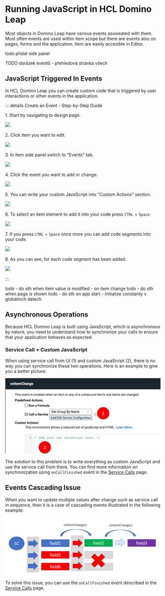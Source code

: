 # Running JavaScript in HCL Domino Leap

Most objects in Domino Leap have various events asosieated with them. Most often events are used within item scope but there are events also on pages, forms and the application. Item are easily accesible in Editor.

todo přidat side panel

TODO obrázek eventů - přehledová stránka všech

## JavaScript Triggered In Events

In HCL Domino Leap you can create custom code that is triggered by user interactions or other events in the
application. 


::: details Create an Event - Step-by-Step Guide

1\. Start by navigating to design page.

![](https://ajeuwbhvhr.cloudimg.io/colony-recorder.s3.amazonaws.com/files/2024-04-02/88271664-717d-4069-a5e1-393fc55281b8/ascreenshot.jpeg?tl_px=0,0&br_px=1934,1081&force_format=png&width=1120.0&wat=1&wat_opacity=0.7&wat_gravity=northwest&wat_url=https://colony-recorder.s3.us-west-1.amazonaws.com/images/watermarks/FB923C_standard.png&wat_pad=-9,48)

2\. Click item you want to edit.

![](https://ajeuwbhvhr.cloudimg.io/colony-recorder.s3.amazonaws.com/files/2024-04-02/7a9ad6ee-9666-4cd4-93e0-0c5291cbaeab/user_cropped_screenshot.jpeg?tl_px=0,0&br_px=1934,1081&force_format=png&width=1120.0&wat=1&wat_opacity=0.7&wat_gravity=northwest&wat_url=https://colony-recorder.s3.us-west-1.amazonaws.com/images/watermarks/FB923C_standard.png&wat_pad=513,142)

3\. In item side panel switch to "Events" tab.

![](https://ajeuwbhvhr.cloudimg.io/colony-recorder.s3.amazonaws.com/files/2024-04-02/b1826d93-cb8f-4179-ad5d-debd14005564/ascreenshot.jpeg?tl_px=1906,0&br_px=3841,1081&force_format=png&width=1120.0&wat=1&wat_opacity=0.7&wat_gravity=northwest&wat_url=https://colony-recorder.s3.us-west-1.amazonaws.com/images/watermarks/FB923C_standard.png&wat_pad=828,118)

4\. Click the event you want to add or change.

![](https://ajeuwbhvhr.cloudimg.io/colony-recorder.s3.amazonaws.com/files/2024-04-02/e205881f-8dab-49df-bbe8-428a617d85df/ascreenshot.jpeg?tl_px=1906,14&br_px=3841,1095&force_format=png&width=1120.0&wat=1&wat_opacity=0.7&wat_gravity=northwest&wat_url=https://colony-recorder.s3.us-west-1.amazonaws.com/images/watermarks/FB923C_standard.png&wat_pad=744,277)

5\. You can write your custom JavaScript into "Custom Actions" section.

![](https://ajeuwbhvhr.cloudimg.io/colony-recorder.s3.amazonaws.com/files/2024-04-02/07c34407-4666-464d-9aeb-046727d9d94c/ascreenshot.jpeg?tl_px=436,242&br_px=2371,1323&force_format=png&width=1120.0&wat=1&wat_opacity=0.7&wat_gravity=northwest&wat_url=https://colony-recorder.s3.us-west-1.amazonaws.com/images/watermarks/FB923C_standard.png&wat_pad=524,277)

6\. To select an item element to add it into your code press `CTRL` + `Space`

![](https://ajeuwbhvhr.cloudimg.io/colony-recorder.s3.amazonaws.com/files/2024-04-02/fc0de4f8-bc97-4c33-9226-989d29d62359/ascreenshot.jpeg?tl_px=985,788&br_px=2920,1870&force_format=png&width=1120.0&wat=1&wat_opacity=0.7&wat_gravity=northwest&wat_url=https://colony-recorder.s3.us-west-1.amazonaws.com/images/watermarks/FB923C_standard.png&wat_pad=524,352)

7\. If you press `CTRL` + `Space` once more you can add code segments into your code.

![](https://ajeuwbhvhr.cloudimg.io/colony-recorder.s3.amazonaws.com/files/2024-04-02/c972fdc6-5e51-4606-88e7-5b601cdd0a6e/ascreenshot.jpeg?tl_px=802,239&br_px=2737,1320&force_format=png&width=1120.0&wat=1&wat_opacity=0.7&wat_gravity=northwest&wat_url=https://colony-recorder.s3.us-west-1.amazonaws.com/images/watermarks/FB923C_standard.png&wat_pad=524,277)

8\. As you can see, for each code segment has been added.

![](https://ajeuwbhvhr.cloudimg.io/colony-recorder.s3.amazonaws.com/files/2024-04-02/de437f04-614e-4ad7-bceb-97180215497e/user_cropped_screenshot.jpeg?tl_px=953,394&br_px=2888,1475&force_format=png&width=1120.0)

:::

todo - do sth when item value is modified - on item change
todo - do sth when page is shown 
todo - do sth on app start - initialize constanty v globálních datech


## Asynchronous Operations

Because HCL Domino Leap is built using JavaScript, which is asynchronous by nature, you need to understand how to
synchronize your calls to ensure that your application behaves as expected.

### Service Call + Custom JavaScript

When using service call from UI (1) and custom JavaScript (2), there is no way you can synchronize these two operations.
Here is an example to give you a better picture:

![](./async_image2.png)

The solution to this problem is to write everything as custom JavaScript and use the service call from there. You can
find more information on synchronization using `onCallFinished` event in
the [Service Calls](/low-code-basics/js_in_dleap/services_js.html#synchronizing-service-calls) page.

## Events Cascading Issue

When you want to update multiple values after change such as service call in sequence, then it is a case of cascading
events illustrated in the following example:
![](./async_valu_update.png)
To solve this issue, you can use the `onCallFinished` event described in
the [Service Calls](/low-code-basics/js_in_dleap/services_js.html#synchronizing-service-calls) page. 
